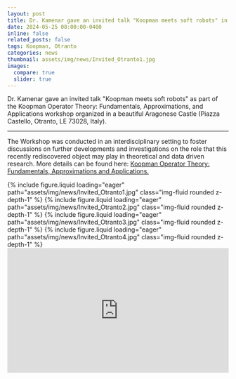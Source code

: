 ```yaml
---
layout: post
title: Dr. Kamenar gave an invited talk "Koopman meets soft robots" in Otranto, Italy
date: 2024-05-25 08:00:00-0400
inline: false
related_posts: false
tags: Koopman, Otranto
categories: news
thumbnail: assets/img/news/Invited_Otranto1.jpg
images:
  compare: true
  slider: true
---
```


Dr. Kamenar gave an invited talk "Koopman meets soft robots" as part of the Koopman Operator Theory: Fundamentals, Approximations, and Applications workshop organized in a beautiful Aragonese Castle (Piazza Castello, Otranto, LE 73028, Italy).

---

The Workshop was conducted in an interdisciplinary setting to foster discussions on further developments and investigations on the role that this recently rediscovered object may play in theoretical and data driven research. More details can be found here: <a href="https://www.cmcc.it/lectures_conferences/koopman-operator-theory-fundamentals-approximations-and-applications">Koopman Operator Theory: Fundamentals, Approximations and Applications.</a>

<swiper-container keyboard="true" navigation="true" pagination="true" pagination-clickable="true" pagination-dynamic-bullets="true" rewind="true">
  <swiper-slide>{% include figure.liquid loading="eager" path="assets/img/news/Invited_Otranto1.jpg" class="img-fluid rounded z-depth-1" %}</swiper-slide>
  <swiper-slide>{% include figure.liquid loading="eager" path="assets/img/news/Invited_Otranto2.jpg" class="img-fluid rounded z-depth-1" %}</swiper-slide>
  <swiper-slide>{% include figure.liquid loading="eager" path="assets/img/news/Invited_Otranto3.jpg" class="img-fluid rounded z-depth-1" %}</swiper-slide>
  <swiper-slide>{% include figure.liquid loading="eager" path="assets/img/news/Invited_Otranto4.jpg" class="img-fluid rounded z-depth-1" %}</swiper-slide>
</swiper-container>

<div style="max-width: 100%; overflow: hidden;">
  <div style="position: relative; padding-bottom: 56.25%; height: 0;">
    <iframe
      src="https://www.youtube.com/embed/sh_2zo3aF-8"
      style="position: absolute; top: 0; left: 0; width: 100%; height: 100%;"
      frameborder="0"
      allow="accelerometer; autoplay; clipboard-write; encrypted-media; gyroscope; picture-in-picture"
      allowfullscreen
      referrerpolicy="strict-origin-when-cross-origin"
    ></iframe>
  </div>
</div>

<!--#### Hipster list

<ul>
    <li>brunch</li>
    <li>fixie</li>
    <li>raybans</li>
    <li>messenger bag</li>
</ul>

Hoodie Thundercats retro, tote bag 8-bit Godard craft beer gastropub. Truffaut Tumblr taxidermy, raw denim Kickstarter sartorial dreamcatcher. Quinoa chambray slow-carb salvia readymade, bicycle rights 90's yr typewriter selfies letterpress cardigan vegan.

---

Pug heirloom High Life vinyl swag, single-origin coffee four dollar toast taxidermy reprehenderit fap distillery master cleanse locavore. Est anim sapiente leggings Brooklyn ea. Thundercats locavore excepteur veniam eiusmod. Raw denim Truffaut Schlitz, migas sapiente Portland VHS twee Bushwick Marfa typewriter retro id keytar.

> We do not grow absolutely, chronologically. We grow sometimes in one dimension, and not in another, unevenly. We grow partially. We are relative. We are mature in one realm, childish in another.
> —Anais Nin

Fap aliqua qui, scenester pug Echo Park polaroid irony shabby chic ex cardigan church-key Odd Future accusamus. Blog stumptown sartorial squid, gastropub duis aesthetic Truffaut vero. Pinterest tilde twee, odio mumblecore jean shorts lumbersexual.
-->